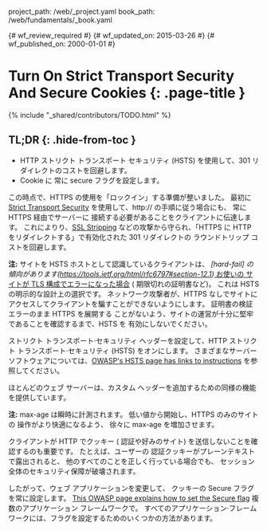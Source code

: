 project_path: /web/_project.yaml
book_path: /web/fundamentals/_book.yaml

{# wf_review_required #}
{# wf_updated_on: 2015-03-26 #}
{# wf_published_on: 2000-01-01 #}

# Turn On Strict Transport Security And Secure Cookies {: .page-title }

{% include "_shared/contributors/TODO.html" %}





## TL;DR {: .hide-from-toc }
- HTTP ストリクト トランスポート セキュリティ (HSTS) を使用して、301 リダイレクトのコストを回避します。
- Cookie に 常に secure フラグを設定します。



この時点で、HTTPS の使用を「ロックイン」する準備が整いました。 最初に [Strict
Transport
Security](https://en.wikipedia.org/wiki/HTTP_Strict_Transport_Security) を使用して、http:// の手順に従う場合にも、
常に HTTPS 経由でサーバーに
接続する必要があることをクライアントに伝達します。 これによりり、[SSL
Stripping](http://www.thoughtcrime.org/software/sslstrip/) などの攻撃から守られ、「HTTPS に HTTP をリダイレクトする」で有効化された 301 リダイレクトの
ラウンドトリップ コストを回避します。

**注:** サイトを HSTS ホストとして認識しているクライアントは、
_[hard-fail] の傾向があります(https://tools.ietf.org/html/rfc6797#section-12.1)_[ お使いの
](https://tools.ietf.org/html/rfc6797#section-12.1)[サイトが
TLS 構成でエラーになった場合](https://tools.ietf.org/html/rfc6797#section-12.1) (
期限切れの証明書など)。 これは HSTS の明示的な設計上の選択です。
ネットワーク攻撃者が、HTTPS なしでサイトに
アクセスしてクライアントを騙すことができないようにします。 証明書の検証エラーのまま HTTPS を展開する
ことがないよう、サイトの運営が十分に堅牢であることを確認するまで、HSTS を
有効にしないでください。

ストリクト トランスポート·セキュリティ ヘッダーを設定して、HTTP ストリクト 
トランスポート·セキュリティ (HSTS) をオンにします。 さまざまなサーバー ソフトウェアについては、[OWASP's HSTS page has links to
instructions](https://www.owasp.org/index.php/HTTP_Strict_Transport_Security)
を参照してください。

ほとんどのウェブ サーバーは、カスタム ヘッダーを追加するための同様の機能を提供しています。

**注:** max-age は瞬時に計測されます。 低い値から開始し、HTTPS のみのサイトの
操作がより快適になるよう、
徐々に max-age を増加させます。

クライアントが HTTP でクッキー (
認証や好みのサイト) を送信しないことを確認するのも重要です。 たとえば、ユーザーの
認証クッキーがプレーンテキストで露出されると、
他のすべてのことを正しく行っている場合でも、
セッション全体のセキュリティ保障が破壊されます。

したがって、ウェブ アプリケーションを変更して、
クッキーの Secure フラグを常に設定します。 [This OWASP page explains how to set the Secure
flag](https://www.owasp.org/index.php/SecureFlag) 複数のアプリケーション 
フレームワークで。 すべてのアプリケーション·フレームワークには、フラグを設定するためのいくつかの方法があります。

